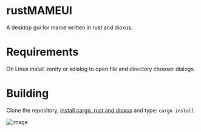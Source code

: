 # rustMAMEUI

A desktop gui for mame written in rust and dioxus.

# Requirements
On Linux install zenity or kdialog to open file and directory chooser dialogs.

# Building
Clone the repository, [install cargo, rust and dioxus](https://dioxuslabs.com/learn/0.6/getting_started/) and type:
``cargo install``

![image](https://github.com/user-attachments/assets/8b043c28-fe5b-4061-ab4f-4da74b248a7b)
